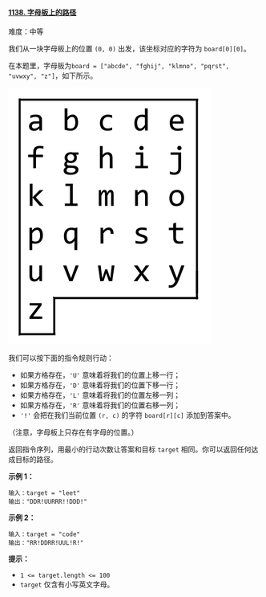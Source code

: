 ﻿#### [1138\. 字母板上的路径](https://leetcode.cn/problems/alphabet-board-path/)

难度：中等

我们从一块字母板上的位置 `(0, 0)` 出发，该坐标对应的字符为 `board[0][0]`。

在本题里，字母板为`board = ["abcde", "fghij", "klmno", "pqrst", "uvwxy", "z"]`，如下所示。

![](./assets/img/Question1138_01.png)

我们可以按下面的指令规则行动：

-   如果方格存在，`'U'` 意味着将我们的位置上移一行；
-   如果方格存在，`'D'` 意味着将我们的位置下移一行；
-   如果方格存在，`'L'` 意味着将我们的位置左移一列；
-   如果方格存在，`'R'` 意味着将我们的位置右移一列；
-   `'!'` 会把在我们当前位置 `(r, c)` 的字符 `board[r][c]` 添加到答案中。

（注意，字母板上只存在有字母的位置。）

返回指令序列，用最小的行动次数让答案和目标 `target` 相同。你可以返回任何达成目标的路径。

**示例 1：**

```
输入：target = "leet"
输出："DDR!UURRR!!DDD!"
```

**示例 2：**

```
输入：target = "code"
输出："RR!DDRR!UUL!R!"
```

**提示：**

-   `1 <= target.length <= 100`
-   `target` 仅含有小写英文字母。
